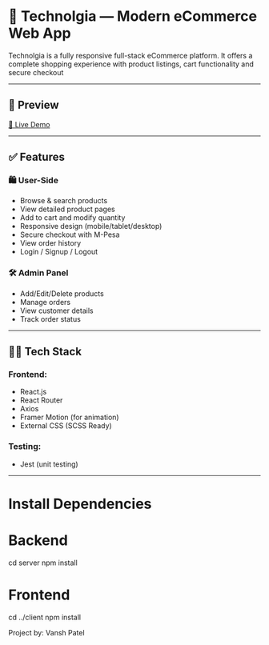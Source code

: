 # 🛒 Technolgia — Modern eCommerce Web App

Technolgia is a fully responsive full-stack eCommerce platform. It offers a complete shopping experience with product listings, cart functionality and secure checkout

---

## 📸 Preview

[🔗 Live Demo](https://technolgia-store.vercel.app)

---


## ✅ Features

### 🛍️ User-Side
- Browse & search products
- View detailed product pages
- Add to cart and modify quantity
- Responsive design (mobile/tablet/desktop)
- Secure checkout with M-Pesa
- View order history
- Login / Signup / Logout

### 🛠️ Admin Panel
- Add/Edit/Delete products
- Manage orders
- View customer details
- Track order status

---

## 🧑‍💻 Tech Stack

### Frontend:
- React.js
- React Router
- Axios
- Framer Motion (for animation)
- External CSS (SCSS Ready)


### Testing:
- Jest (unit testing)

---

# Install Dependencies

# Backend
cd server
npm install

# Frontend
cd ../client
npm install

Project by: Vansh Patel


